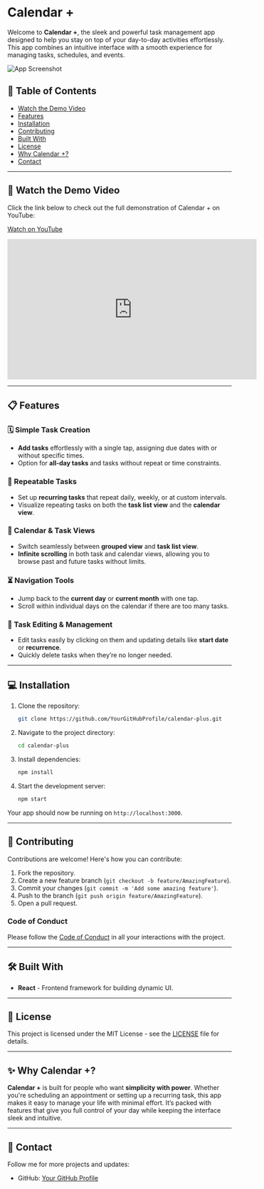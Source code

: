 # Calendar +

Welcome to **Calendar +**, the sleek and powerful task management app designed to help you stay on top of your day-to-day activities effortlessly. This app combines an intuitive interface with a smooth experience for managing tasks, schedules, and events.

![App Screenshot](./screenshot.png)

## 🎯 Table of Contents

- [Watch the Demo Video](#-watch-the-demo-video)
- [Features](#-features)
- [Installation](#-installation)
- [Contributing](#-contributing)
- [Built With](#-built-with)
- [License](#-license)
- [Why Calendar +?](#-why-calendar-)
- [Contact](#-contact)

---

## 🎥 Watch the Demo Video
Click the link below to check out the full demonstration of Calendar + on YouTube:

[Watch on YouTube](https://www.youtube.com/watch?v=your_video_link)

<iframe width="560" height="315" src="https://www.youtube.com/embed/your_video_link" frameborder="0" allow="accelerometer; autoplay; clipboard-write; encrypted-media; gyroscope; picture-in-picture" allowfullscreen></iframe>

---

## 📋 Features

### 🗓 Simple Task Creation
- **Add tasks** effortlessly with a single tap, assigning due dates with or without specific times.
- Option for **all-day tasks** and tasks without repeat or time constraints.

### 🔁 Repeatable Tasks
- Set up **recurring tasks** that repeat daily, weekly, or at custom intervals.
- Visualize repeating tasks on both the **task list view** and the **calendar view**.

### 📅 Calendar & Task Views
- Switch seamlessly between **grouped view** and **task list view**.
- **Infinite scrolling** in both task and calendar views, allowing you to browse past and future tasks without limits.

### ⏳ Navigation Tools
- Jump back to the **current day** or **current month** with one tap.
- Scroll within individual days on the calendar if there are too many tasks.

### 📝 Task Editing & Management
- Edit tasks easily by clicking on them and updating details like **start date** or **recurrence**.
- Quickly delete tasks when they’re no longer needed.

---

## 💻 Installation

1. Clone the repository:

    ```bash
    git clone https://github.com/YourGitHubProfile/calendar-plus.git
    ```

2. Navigate to the project directory:

    ```bash
    cd calendar-plus
    ```

3. Install dependencies:

    ```bash
    npm install
    ```

4. Start the development server:

    ```bash
    npm start
    ```

Your app should now be running on `http://localhost:3000`.

---

## 🤝 Contributing

Contributions are welcome! Here's how you can contribute:

1. Fork the repository.
2. Create a new feature branch (`git checkout -b feature/AmazingFeature`).
3. Commit your changes (`git commit -m 'Add some amazing feature'`).
4. Push to the branch (`git push origin feature/AmazingFeature`).
5. Open a pull request.

### Code of Conduct
Please follow the [Code of Conduct](CODE_OF_CONDUCT.md) in all your interactions with the project.

---

## 🛠️ Built With

- **React** - Frontend framework for building dynamic UI.

---

## 📄 License

This project is licensed under the MIT License - see the [LICENSE](LICENSE.md) file for details.

---

## ✨ Why Calendar +?

**Calendar +** is built for people who want **simplicity with power**. Whether you're scheduling an appointment or setting up a recurring task, this app makes it easy to manage your life with minimal effort. It’s packed with features that give you full control of your day while keeping the interface sleek and intuitive.

---

## 📲 Contact

Follow me for more projects and updates:

- GitHub: [Your GitHub Profile](https://github.com/TuckTuckC)
